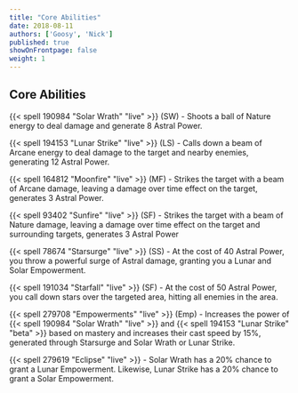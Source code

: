 ```yaml
---
title: "Core Abilities"
date: 2018-08-11
authors: ['Goosy', 'Nick']
published: true
showOnFrontpage: false
weight: 1
---
```


## Core Abilities

{{< spell 190984 "Solar Wrath" "live" >}} (SW) - Shoots a ball of Nature energy to deal damage and generate 8 Astral Power.

{{< spell 194153 "Lunar Strike" "live" >}} (LS) - Calls down a beam of Arcane energy to deal damage to the target and nearby enemies, generating 12 Astral Power.

{{< spell 164812 "Moonfire" "live" >}} (MF) - Strikes the target with a beam of Arcane damage, leaving a damage over time effect on the target, generates 3 Astral Power.

{{< spell 93402 "Sunfire" "live" >}} (SF) - Strikes the target with a beam of Nature damage, leaving a damage over time effect on the target and surrounding targets, generates 3 Astral Power

{{< spell 78674 "Starsurge" "live" >}} (SS) - At the cost of 40 Astral Power, you throw a powerful surge of Astral damage, granting you a Lunar and Solar Empowerment.

{{< spell 191034 "Starfall" "live" >}} (SF) - At the cost of 50 Astral Power, you call down stars over the targeted area, hitting all enemies in the area.

{{< spell 279708 "Empowerments" "live" >}} (Emp) - Increases the power of {{< spell 190984 "Solar Wrath" "live" >}} and {{< spell 194153 "Lunar Strike" "beta" >}} based on mastery and increases their cast speed by 15%, generated through Starsurge and Solar Wrath or Lunar Strike.

{{< spell 279619 "Eclipse" "live" >}} - Solar Wrath has a 20% chance to grant a Lunar Empowerment. Likewise, Lunar Strike has a 20% chance to grant a Solar Empowerment.
